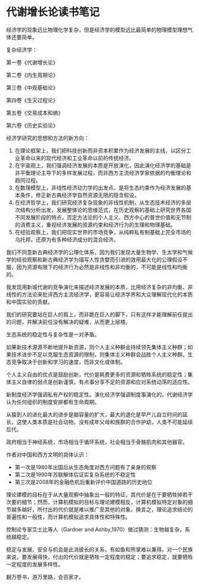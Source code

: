 # 代谢增长论读书笔记

经济学的现象远比物理化学复杂，但是经济学的模型远比最简单的物理模型理想气体还要简单。



复杂经济学：

第一卷《代谢增长论》

第二卷《内生周期论》

第三卷《中观基础论》

第四卷《生灭过程论》

第五卷《交易成本和熵》

第六卷《历史实验论》



经济学研究的思想和方法的新方向：

1. 在理论框架上，我们把科技创新而非资本积累作为经济发展的主线，以区分工业革命以来的现代经济和工业革命以前的传统经济。
2. 在宇宙观上，我们强调经济发展的本质是开放演化，因此演化经济学的基础是非平衡理论主导下的多样发展过程，而非西方主流经济学家依据的均衡理论和趋同过程。
3. 在数理模型上，非线性经济动力学的出发点，是将生态约束作为经济发展的基本条件，修正新古典经济学自然资源无限的隐含假设。
4. 在经济哲学上，我们研究经济复杂现象的非线性机制，从生态技术经济的多层次结构分析出发，发展整体论的思维范式，在历史观察的基础上研究世界各国不同发展阶段的特点，否定方法论的个人主义、西方中心的普世价值和无节制的消费主义，重视经济发展的资源约束和经济行为的生理和物理基础。
5. 在经验观察上，我们把现实世界的市场竞争，从纯粹私有制基础上完全市场的乌托邦，还原为有多种经济成分的混合经济。



我们不同意新古典经济学的公理化体系，因为我们发现大量生物学、生太学和气候学的经验观察和新古典经济学为描写人性贪婪而引进的效用最大化的公理假设不服，因为资源有限下的经济行为必然是非线性和非均衡的，不可能是线性和均衡的。



我发现用新城代谢的竞争演化来描述经济发展的本质，比用经济复杂的非均衡、非线性的方法论来批评西方主流经济学，更容易让经济学界和大众理解现代化的本质和中国实验的贡献。



我们的研究要站在巨人的肩上，而非跪在巨人的脚下，只有这样才能理解前任提出的问题，并解决前任没有解决的疑难，从而更上层楼。



生态系统的稳定性与复杂性是一对矛盾。



如果新技术源源不断地提升新资源，则个人主义种群会持续领先集体主义种群；如果技术进步不足以克服生态资源的限制，则集体主义种群会战胜个人主义种群。生态竞争取决于创新和学习的速度，而非文化或体制。



个人主义自由的优点是鼓励创新，代价是耗费更多的资源和牺牲系统的稳定性；集体主义自律的弱点是创新谨慎，有点事分享不足的资源和应对系统动荡的适应性。



新制度经济学强调私有产权的稳定性。演化经济学强调制度事演化的。代谢经济学认为任何组织的制度安排都有生命周期。



从猿到人的进化最大的进步是脑容量的扩大，最大的退化是早产儿自立时间的延长，这使人类本质是社会动物，没有成年父母和族群的合作护幼，人类不可能延续后代。


政府相当于神经系统，市场相当于循环系统，社会相当于骨骼肌肉和其他器官。



作者对中国和西方文明的具体认识：

+ 第一次是1980年出国后从生态角度对西方问题有了亲身的观察
+ 第二次是1990年苏联解体后证实复杂系统的不稳定性
+ 第三次是2008年的金融危机后重新评价中国道路的历史地位



理论建模的目标在于从大量观察中抽象出一般的特征，其代价是在于要牺牲掉若干次要的细节；然而，计算机模拟的目标与理论建模相反，计算机模拟特定对象的细节越多越好，所付出的代价就是难以推广至其他的对象。换言之，理论追求结论的普遍性和一般性，而计算机模拟追求具体性和特殊性。



控制论专家艾士比等人（Gardner and Ashby,1970）做过猜测：生物越复杂，系统越稳定。

稳定与发展、安全与机会是此消彼长的关系，有如鱼和熊掌难以兼得。对一个民族来说，要发展得快，付出的代价就是牺牲一定程度的稳定；要追求稳定，就要牺牲一定程度的发展多样性。

翻万卷书，游万里路，会百家才。



